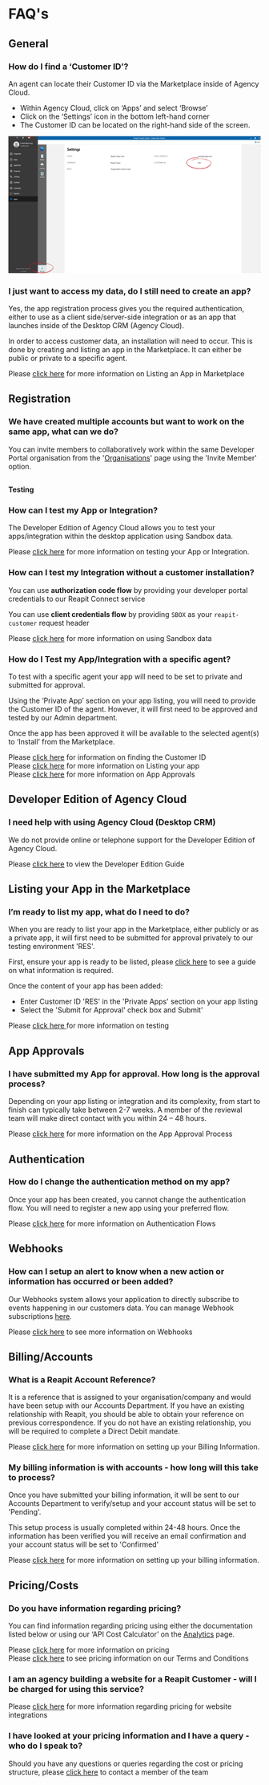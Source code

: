 # FAQ's

## **General**

### How do I find a ‘Customer ID’?

An agent can locate their Customer ID via the Marketplace inside of Agency Cloud.

* Within Agency Cloud, click on ‘Apps’ and select ‘Browse’
* Click on the ‘Settings’ icon in the bottom left-hand corner
* The Customer ID can be located on the right-hand side of the screen.

![](.gitbook/assets/image%20%2899%29.png)





### I just want to access my data, do I still need to create an app? 

Yes, the app registration process gives you the required authentication, either to use as a client side/server-side integration or as an app that launches inside of the Desktop CRM \(Agency Cloud\).

In order to access customer data, an installation will need to occur. This is done by creating and listing an app in the Marketplace. It can either be public or private to a specific agent. 

Please [click here](faqs.md#listing-your-app) for more information on Listing an App in Marketplace

## Registration

### We have created multiple accounts but want to work on the same app, what can we do? 

You can invite members to collaboratively work within the same Developer Portal organisation from the '[Organisations](https://developers.reapit.cloud/settings/organisation)' page using the 'Invite Member' option.

## 
**Testing**

### **How can I test my App or Integration?**

The Developer Edition of Agency Cloud allows you to test your apps/integration within the desktop application using Sandbox data.

Please [click here](https://developers.reapit.cloud/desktop) for more information on testing your App or Integration.

### How can I test my Integration without a customer installation?

You can use **authorization code flow** by providing your developer portal credentials to our Reapit Connect service

You can use **client credentials flow** by providing `SBOX` as your `reapit-customer` request header

Please [click here](https://foundations-documentation.reapit.cloud/api/api-documentation#sandbox-mode) for more information on using Sandbox data

### How do I Test my App/Integration with a specific agent?

To test with a specific agent your app will need to be set to private and submitted for approval.

Using the ‘Private App’ section on your app listing, you will need to provide the Customer ID of the agent. However, it will first need to be approved and tested by our Admin department. 

Once the app has been approved it will be available to the selected agent\(s\) to ‘Install’ from the Marketplace.

Please [click here](faqs.md#how-do-i-find-a-customer-id) for information on finding the Customer ID  
Please [click here](faqs.md#listing-your-app) for more information on Listing your app  
Please [click here](faqs.md#app-approvals) for more information on App Approvals

## **Developer Edition of Agency Cloud**

### I need help with using Agency Cloud \(Desktop CRM\)

We do not provide online or telephone support for the Developer Edition of Agency Cloud.

Please [click here](https://developers.dev.paas.reapit.cloud/developer-edition-guide.pdf) to view the Developer Edition Guide

## **Listing your App in the Marketplace**

### I’m ready to list my app, what do I need to do?

When you are ready to list your app in the Marketplace, either publicly or as a private app, it will first need to be submitted for approval privately to our testing environment 'RES'.   
  
First, ensure your app is ready to be listed, please [click here](listing-your-app.md) to see a guide on what information is required. 

Once the content of your app has been added: 

* Enter Customer ID 'RES' in the 'Private Apps' section on your app listing
* Select the 'Submit for Approval' check box and Submit' 

Please [click here ](https://foundations-documentation.reapit.cloud/listing-your-app#apps-launchable-inside-of-agency-cloud)for more information on testing

## **App Approvals**

### I have submitted my App for approval. How long is the approval process?

Depending on your app listing or integration and its complexity, from start to finish can typically take between 2-7 weeks.  A member of the reviewal team will make direct contact with you within 24 – 48 hours.  

Please [click here](https://foundations-documentation.reapit.cloud/listing-your-app#2-submit-for-approval) for more information on the App Approval Process 

## **Authentication**

### How do I change the authentication method on my app?

Once your app has been created, you cannot change the authentication flow. You will need to register a new app using your preferred flow.

Please [click here](https://foundations-documentation.reapit.cloud/api/reapit-connect#authentication-flow) for more information on Authentication Flows

## **Webhooks**

### How can I setup an alert to know when a new action or information has occurred or been added?

Our Webhooks system allows your application to directly subscribe to events happening in our customers data. You can manage Webhook subscriptions [here](https://developers.reapit.cloud/webhooks).

Please [click here](https://foundations-documentation.reapit.cloud/api/webhooks) to see more information on Webhooks

## **Billing/Accounts**

### What is a Reapit Account Reference?

It is a reference that is assigned to your organisation/company and would have been setup with our Accounts Department. If you have an existing relationship with Reapit, you should be able to obtain your reference on previous correspondence. If you do not have an existing relationship, you will be required to complete a Direct Debit mandate.

Please [click here](https://foundations-documentation.reapit.cloud/developer-portal#10-billing) for more information on setting up your Billing Information.

### My billing information is with accounts - how long will this take to process?

Once you have submitted your billing information, it will be sent to our Accounts Department to verify/setup and your account status will be set to 'Pending'. 

This setup process is usually completed within 24-48 hours. Once the information has been verified you will receive an email confirmation and your account status will be set to 'Confirmed'

Please [click here](https://foundations-documentation.reapit.cloud/developer-portal#10-billing) for more information on setting up your billing information.

## Pricing/Costs

### Do you have information regarding pricing?

You can find information regarding pricing using either the documentation listed below or using our ‘API Cost Calculator’ on the [Analytics](https://developers.reapit.cloud/analytics/costexplorer) page.

Please [click here](pricing.md) for more information on pricing  
Please [click here](developer-terms-and-conditions.md#schedule-2-fees) to see pricing information on our Terms and Conditions

### I am an agency building a website for a Reapit Customer - will I be charged for using this service?

Please [click here](pricing.md#website-integration-private-to-a-single-customer-id) for more information regarding pricing for website integrations

### I have looked at your pricing information and I have a query - who do I speak to?

Should you have any questions or queries regarding the cost or pricing structure, please [click here](mailto:mgoddard@reapit.com?subject=Foundations%20Pricing%20Query) to contact a member of the team

